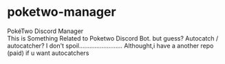 # poketwo-manager
PokéTwo Discord Manager
</br>
This is Something Related to Poketwo Discord Bot.
but guess?
Autocatch / autocatcher?
I don't spoil.........................
Althought,i have a another repo (paid) if u want autocatchers
